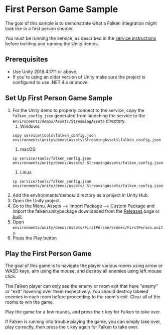 # First Person Game Sample

The goal of this sample is to demonstrate what a Falken integration might look
like in a first person shooter.

You must be running the service, as described in the
[service instructions](../../../../../service/README.md)
before building and running the Unity demos.

## Prerequisites

- Use Unity 2018.4.17f1 or above.
- If you're using an older version of Unity make sure the project is configured
to use .NET 4.x or above.

## Set Up First Person Game Sample

1. For the Unity demo to properly connect to the service, copy the
   `falken_config.json` generated from launching the service to the
   `environments/demos/Assets/StreamingAssets` directory.
   1. Windows:
   ```
   copy service\tools\falken_config.json environments\unity\demos\Assets\StreamingAssets\falken_config.json
   ```
   1. macOS:
   ```
   cp service/tools/falken_config.json environments/unity/demos/Assets/ StreamingAssets/falken_config.json
   ```
   1. Linux:
   ```
   cp service/tools/falken_config.json environments/unity/demos/Assets/ StreamingAssets/falken_config.json
   ```
1. Add the environments/demos/ directory as a project in Unity Hub.
1. Open the Unity project.
1. Go to the Menu, Assets --> Import Package --> Custom Package and import the
falken.unitypackage downloaded from the
[Releases](https://github.com/google-research/falken/releases) page or
[built](../../../../../sdk/unity/README.md).
1. Open `environments/unity/demos/Assets/FirstPerson/Scenes/FirstPerson.unity`.
1. Press the Play button

## Play the First Person Game

The goal of this game is to navigate the player various rooms using arrow or
WASD keys, aim using the mouse, and destroy all enemies using left mouse click.

The Falken player can only see the enemy or room exit that have "enemy" or
"exit" hovering over them respectively. You should destroy labeled enemies in
each room before proceeding to the room's exit. Clear all of the rooms to win
the game.

Play the game for a few rounds, and press the
`t` key for Falken to take over.

If Falken is running into trouble playing the game, you can simply take over,
play correctly, then press the `t` key again for Falken to take over.
